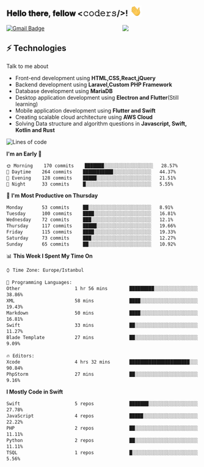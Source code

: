 <h2> 𝐇𝐞𝐥𝐥𝐨 𝐭𝐡𝐞𝐫𝐞, 𝐟𝐞𝐥𝐥𝐨𝐰 <𝚌𝚘𝚍𝚎𝚛𝚜/>! <img src="https://raw.githubusercontent.com/ABSphreak/ABSphreak/master/gifs/Hi.gif" width="30px"></h2>

<img align='right' src='https://user-images.githubusercontent.com/5713670/87202985-820dcb80-c2b6-11ea-9f56-7ec461c497c3.gif' width='200"'>

[![Gmail Badge](https://img.shields.io/badge/-osein.wtr@gmail.com-c14438?style=flat-square&logo=Gmail&logoColor=white&link=mailto:osein.wtr@gmail.com)](mailto:osein.wtr@gmail.com)


## ⚡ Technologies
Talk to me about
- Front-end development using **HTML,CSS,React,jQuery**
- Backend development using **Laravel,Custom PHP Framework**
- Database development using **MariaDB**
- Desktop application development using **Electron and Flutter**(Still learning)
- Mobile application development using **Flutter and Swift**
- Creating scalable cloud architecture using **AWS Cloud**
- Solving Data structure and algorithm questions in **Javascript, Swift, Kotlin and Rust**

<!--## Hello World!! 🤔
- 💬 Ask me about anything an everything.
- 📫 Read my blogs: [Harsh Blog](https://harshblog.xyz)
- 🎯 Portfolio site: [Portfolio](https://harshkumarkhatri.github.io/Portfolio-Site/index.html)
- 🔔 Subscribe:- [Harsh Kumar Khatri](https://www.youtube.com/channel/UCKNtMU9M559bmXxKoT6YeJw)
- ⚡ Fun fact: Internet users blink less than usual.-->

<!--START_SECTION:waka-->
![Lines of code](https://img.shields.io/badge/From%20Hello%20World%20I%27ve%20Written-26.2%20million%20lines%20of%20code-blue)

**I'm an Early 🐤** 

```text
🌞 Morning    170 commits    ███████░░░░░░░░░░░░░░░░░░   28.57% 
🌆 Daytime    264 commits    ███████████░░░░░░░░░░░░░░   44.37% 
🌃 Evening    128 commits    █████░░░░░░░░░░░░░░░░░░░░   21.51% 
🌙 Night      33 commits     █░░░░░░░░░░░░░░░░░░░░░░░░   5.55%

```
📅 **I'm Most Productive on Thursday** 

```text
Monday       53 commits     ██░░░░░░░░░░░░░░░░░░░░░░░   8.91% 
Tuesday      100 commits    ████░░░░░░░░░░░░░░░░░░░░░   16.81% 
Wednesday    72 commits     ███░░░░░░░░░░░░░░░░░░░░░░   12.1% 
Thursday     117 commits    █████░░░░░░░░░░░░░░░░░░░░   19.66% 
Friday       115 commits    ████░░░░░░░░░░░░░░░░░░░░░   19.33% 
Saturday     73 commits     ███░░░░░░░░░░░░░░░░░░░░░░   12.27% 
Sunday       65 commits     ██░░░░░░░░░░░░░░░░░░░░░░░   10.92%

```


📊 **This Week I Spent My Time On** 

```text
⌚︎ Time Zone: Europe/Istanbul

💬 Programming Languages: 
Other                    1 hr 56 mins        █████████░░░░░░░░░░░░░░░░   38.86% 
XML                      58 mins             ████░░░░░░░░░░░░░░░░░░░░░   19.43% 
Markdown                 50 mins             ████░░░░░░░░░░░░░░░░░░░░░   16.81% 
Swift                    33 mins             ██░░░░░░░░░░░░░░░░░░░░░░░   11.27% 
Blade Template           27 mins             ██░░░░░░░░░░░░░░░░░░░░░░░   9.09%

🔥 Editors: 
Xcode                    4 hrs 32 mins       ██████████████████████░░░   90.84% 
PhpStorm                 27 mins             ██░░░░░░░░░░░░░░░░░░░░░░░   9.16%

```

**I Mostly Code in Swift** 

```text
Swift                    5 repos             ███████░░░░░░░░░░░░░░░░░░   27.78% 
JavaScript               4 repos             █████░░░░░░░░░░░░░░░░░░░░   22.22% 
PHP                      2 repos             ██░░░░░░░░░░░░░░░░░░░░░░░   11.11% 
Python                   2 repos             ██░░░░░░░░░░░░░░░░░░░░░░░   11.11% 
TSQL                     1 repos             █░░░░░░░░░░░░░░░░░░░░░░░░   5.56%

```



<!--END_SECTION:waka-->

